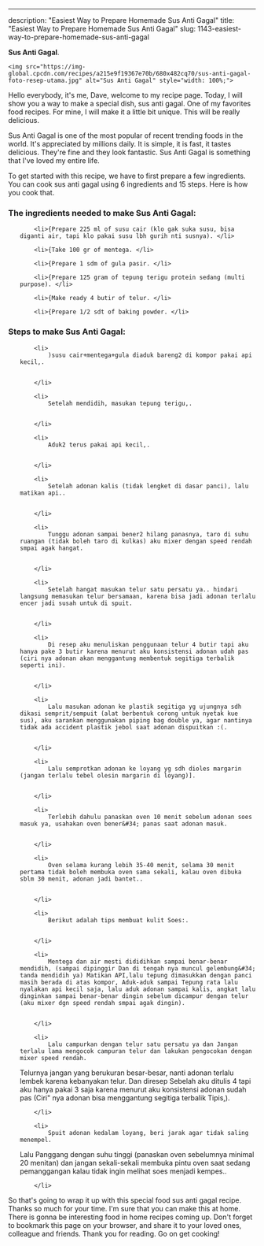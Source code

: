 ---
description: "Easiest Way to Prepare Homemade Sus Anti Gagal"
title: "Easiest Way to Prepare Homemade Sus Anti Gagal"
slug: 1143-easiest-way-to-prepare-homemade-sus-anti-gagal

<p>
	<strong>Sus Anti Gagal</strong>. 
	
</p>
<p>
	
	<img src="https://img-global.cpcdn.com/recipes/a215e9f19367e70b/680x482cq70/sus-anti-gagal-foto-resep-utama.jpg" alt="Sus Anti Gagal" style="width: 100%;">
	
	
</p>
<p>
	Hello everybody, it's me, Dave, welcome to my recipe page. Today, I will show you a way to make a special dish, sus anti gagal. One of my favorites food recipes. For mine, I will make it a little bit unique. This will be really delicious.
</p>
	
<p>
	Sus Anti Gagal is one of the most popular of recent trending foods in the world. It's appreciated by millions daily. It is simple, it is fast, it tastes delicious. They're fine and they look fantastic. Sus Anti Gagal is something that I've loved my entire life.
</p>
<p>
	
</p>

<p>
To get started with this recipe, we have to first prepare a few ingredients. You can cook sus anti gagal using 6 ingredients and 15 steps. Here is how you cook that.
</p>

<h3>The ingredients needed to make Sus Anti Gagal:</h3>

<ol>
	
		<li>{Prepare 225 ml of susu cair (klo gak suka susu, bisa diganti air, tapi klo pakai susu lbh gurih nti susnya). </li>
	
		<li>{Take 100 gr of mentega. </li>
	
		<li>{Prepare 1 sdm of gula pasir. </li>
	
		<li>{Prepare 125 gram of tepung terigu protein sedang (multi purpose). </li>
	
		<li>{Make ready 4 butir of telur. </li>
	
		<li>{Prepare 1/2 sdt of baking powder. </li>
	
</ol>
<p>
	
</p>

<h3>Steps to make Sus Anti Gagal:</h3>

<ol>
	
		<li>
			)susu cair+mentega+gula diaduk bareng2 di kompor pakai api kecil,.
			
			
		</li>
	
		<li>
			Setelah mendidih, masukan tepung terigu,.
			
			
		</li>
	
		<li>
			Aduk2 terus pakai api kecil,.
			
			
		</li>
	
		<li>
			Setelah adonan kalis (tidak lengket di dasar panci), lalu matikan api..
			
			
		</li>
	
		<li>
			Tunggu adonan sampai bener2 hilang panasnya, taro di suhu ruangan (tidak boleh taro di kulkas) aku mixer dengan speed rendah smpai agak hangat.
			
			
		</li>
	
		<li>
			Setelah hangat masukan telur satu persatu ya.. hindari langsung memasukan telur bersamaan, karena bisa jadi adonan terlalu encer jadi susah untuk di spuit.
			
			
		</li>
	
		<li>
			Di resep aku menuliskan penggunaan telur 4 butir tapi aku hanya pake 3 butir karena menurut aku konsistensi adonan udah pas (ciri nya adonan akan menggantung membentuk segitiga terbalik seperti ini).
			
			
		</li>
	
		<li>
			Lalu masukan adonan ke plastik segitiga yg ujungnya sdh dikasi semprit/sempuit (alat berbentuk corong untuk nyetak kue sus), aku sarankan menggunakan piping bag double ya, agar nantinya tidak ada accident plastik jebol saat adonan dispuitkan :(.
			
			
		</li>
	
		<li>
			Lalu semprotkan adonan ke loyang yg sdh dioles margarin (jangan terlalu tebel olesin margarin di loyang)].
			
			
		</li>
	
		<li>
			Terlebih dahulu panaskan oven 10 menit sebelum adonan soes masuk ya, usahakan oven bener&#34; panas saat adonan masuk.
			
			
		</li>
	
		<li>
			Oven selama kurang lebih 35-40 menit, selama 30 menit pertama tidak boleh membuka oven sama sekali, kalau oven dibuka sblm 30 menit, adonan jadi bantet..
			
			
		</li>
	
		<li>
			Berikut adalah tips membuat kulit Soes:.
			
			
		</li>
	
		<li>
			Mentega dan air mesti dididihkan sampai benar-benar mendidih, (sampai dipinggir Dan di tengah nya muncul gelembung&#34; tanda mendidih ya) Matikan API,lalu tepung dimasukkan dengan panci masih berada di atas kompor, Aduk-aduk sampai Tepung rata lalu nyalakan api kecil saja, lalu aduk adonan sampai kalis, angkat lalu dinginkan sampai benar-benar dingin sebelum dicampur dengan telur (aku mixer dgn speed rendah smpai agak dingin).
			
			
		</li>
	
		<li>
			Lalu campurkan dengan telur satu persatu ya dan Jangan terlalu lama mengocok campuran telur dan lakukan pengocokan dengan mixer speed rendah.

Telurnya jangan yang berukuran besar-besar, nanti adonan terlalu lembek karena kebanyakan telur. Dan diresep Sebelah aku ditulis 4 tapi aku hanya pakai 3 saja karena menurut aku konsistensi adonan sudah pas (Ciri&#34; nya adonan bisa menggantung segitiga terbalik Tipis,).
			
			
		</li>
	
		<li>
			Spuit adonan kedalam loyang, beri jarak agar tidak saling menempel.

Lalu Panggang dengan suhu tinggi (panaskan oven sebelumnya minimal 20 menitan) dan jangan sekali-sekali membuka pintu oven saat sedang pemanggangan kalau tidak ingin melihat soes menjadi kempes..
			
			
		</li>
	
</ol>

<p>
	
</p>

<p>
	So that's going to wrap it up with this special food sus anti gagal recipe. Thanks so much for your time. I'm sure that you can make this at home. There is gonna be interesting food in home recipes coming up. Don't forget to bookmark this page on your browser, and share it to your loved ones, colleague and friends. Thank you for reading. Go on get cooking!
</p>

